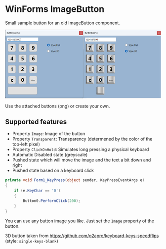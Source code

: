 # WinForms ImageButton

Small sample button for an old ImageButton component.

![demo](demo.png)

Use the attached buttons (png) or create your own.

## Supported features

* Property `Image`: Image of the button
* Property `Transparent`: Transparency (determened by the color of the top-left pixel)
* Property `ClickOnHold`: Simulates long pressing a physical keyboard
* Automatic Disabled state (greyscale)
* Pushed state which will move the image and the text a bit down and right
* Pushed state based on a keyboard click

```csharp
private void Form1_KeyPress(object sender, KeyPressEventArgs e)
{
    if (e.KeyChar == '0')
    {
        Button0.PerformClick(200);
    }
}
```

You can use any button image you like. Just set the `Image` property of the button.

3D button taken from https://github.com/q2apro/keyboard-keys-speedflips (style: `single-keys-blank`)



